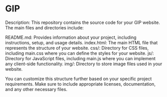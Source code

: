 # GIP

Description:
This repository contains the source code for your GIP website. The main files and directories include:

README.md: Provides information about your project, including instructions, setup, and usage details.
index.html: The main HTML file that represents the structure of your website.
css/: Directory for CSS files, including main.css where you can define the styles for your website.
js/: Directory for JavaScript files, including main.js where you can implement any client-side functionality.
img/: Directory to store image files used in your website.

You can customize this structure further based on your specific project requirements. Make sure to include appropriate licenses, documentation, and any other necessary files.
